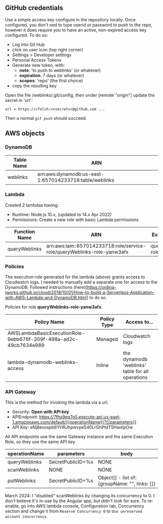 ## GitHub credentials
Use a simple access key configure in the repository locally. Once configured, you don't ned to type userid or password to push to the repo, however it does require you to have an active, non-expired access key configured. To do so:

- Log into Git Hub
- click on user icon (top right corner)
- Settings > Developer settings
- Personal Access Tokens
- Generate new token, with:
  - **note**: 'to push to weblinks' (or whatever)
  - **expiration**: 7 days (or whatever)
  - **scopes**: 'repo' (the first choice)
- copy the resulting key

Open the file /weblinks/.git/config, then under [remote "origin"] update the secret in 'url':

  `url = https://cfalch:<<secret>>@github.com ...`

Then a normal `git push` should succeed.

## AWS objects
### DynamoDB
| Table Name | ARN |
| ---------- | --- |
| weblinks | arn:aws:dynamodb:us-east-1:657014233718:table/weblinks |

### Lambda

Created 2 lambdas having:
* Runtime: Node.js 10.x, (updated to 14.x Apr 2022)
* Permissions: Create a new role with basic Lambda permissions

| Function Name | ARN | Execution Role |
| ------------- | --- | -------------- |
| queryWeblinks | arn:aws:iam::657014233718:role/service-role/queryWeblinks-role-yanw3afx | queryWeblinks-role-yanw3afx |

### Policies
The execution role generated for the lambda (above) grants access to Cloudwatch logs. I needed to manually add a separate one for access to the DynamoDB. Followed instructions (here)[https://ordina-jworks.github.io/cloud/2018/10/01/How-to-build-a-Serverless-Application-with-AWS-Lambda-and-DynamoDB.html] to do so.

Policies for role **queryWeblinks-role-yanw3afx**:

| Policy Name | Policy Type | Access to... |
| ----------- | ----------- | ------------ |
| AWSLambdaBasicExecutionRole-9ebb676f-309f-498a-ad2c-49cb7634e989 | Managed | Cloudwatch logs |
| lambda-dynamodb-weblinks-access | Inline | the dynamodb 'weblinks' table for all operations |

### API Gateway
This is the method for invoking the lambda via a url.

- Security: **Open with API key**
- APIEndpoint: https://7fhx9eq7g5.execute-api.us-east-1.amazonaws.com/default/{{operationName}}?{{parameters}}
- API Key: eNj8evospb6YHRJhpwvpe540LrGhPtdT5HwslpOw

All API endpoints use the same Gateway instance and the same Execution Role, so they use the same API key.

| operationName | parameters | body |
| ------------- | ---------- | ---- |
| queryWeblinks | SecretPublicID=%s | NONE
| scanWeblinks | NONE | NONE
| putWeblinks | SecretPublicID=%s | Object[] - list of: {groupName: "", links: []}


March 2024: I "disabled" scanWeblinks by changing its concurrency to 0. I don't believe it's in-use by the Angular app, but didn't look for sure. To re-enable, go into AWS lambda console, Configuration tab, Concurrency section and change it from `Reserve Concurrency 0` to `Use unreserved account concurrency`.